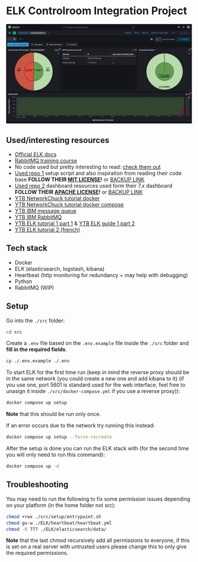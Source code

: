 # ELK Controlroom Integration Project

![Dashboard](dashboard.png)

## Used/interesting resources

-   [Official ELK docs](https://www.elastic.co/guide/index.html)
-   [RabbitMQ training course](https://training.cloudamqp.com/)
-   No code used but pretty interesting to read: [check them out](https://github.com/Jardelpz/events_savior?tab=readme-ov-file)
-   [Used repo 1](https://github.com/deviantony/docker-elk) setup script and also inspiration from reading their code base **FOLLOW THEIR [MIT LICENSE](https://github.com/deviantony/docker-elk/blob/main/LICENSE)!** or [BACKUP LINK](./MIT_LICENSE.txt)
-   [Used repo 2](https://github.com/elastic/uptime-contrib) dashboard resources used form their 7.x dashboard **FOLLOW THEIR [APACHE LICENSE](https://github.com/elastic/uptime-contrib/blob/master/LICENSE)!** or [BACKUP LINK](./APACHE_LICENSSE.txt)
-   [YTB NetworkChuck tutorial docker](https://www.youtube.com/watch?v=eGz9DS-aIeY)
-   [YTB NetworkChuck tutorial docker compose](https://www.youtube.com/watch?v=DM65_JyGxCo)
-   [YTB IBM message queue](https://www.youtube.com/watch?v=xErwDaOc-Gs)
-   [YTB IBM RabbitMQ](https://www.youtube.com/watch?v=7rkeORD4jSw)
-   [YTB ELK tutorial 1 part 1](https://www.youtube.com/watch?v=MB94whqmSKI) & [YTB ELK guide 1 part 2](https://www.youtube.com/watch?v=JcGIFmkg1bE)
-   [YTB ELK tutorial 2 (french)](https://www.youtube.com/watch?v=S5MyeD8ysxA)

## Tech stack

-   Docker
-   ELK (elasticsearch, logstash, kibana)
-   Heartbeat (http monitoring for redundancy + may help with debugging)
-   Python
-   RabbitMQ (WIP)

## Setup

Go into the `./src` folder:

```bash
cd src
```

Create a `.env` file based on the `.env.example` file inside the `./src` folder and **fill in the required fields**.

```bash
cp ./.env.example ./.env
```

To start ELK for the first time run (keep in mind the reverse proxy should be in the same network (you could create a new one and add kibana to it) (if you use one, port 5601 is standard used for the web interface, feel free to unasign it inside `./src/docker-compose.yml` if you use a reverse proxy)):

```bash
docker compose up setup
```

**Note** that this should be run only once.

If an error occurs due to the network try running this instead:

```bash
docker compose up setup --force-recreate
```

After the setup is done you can run the ELK stack with (for the second time you will only need to run this command):

```bash
docker compose up -d
```

## Troubleshooting

You may need to run the following to fix some permission issues depending on your platform (in the home folder not src):

```bash
chmod +rwx ./src/setup/entrypoint.sh
chmod go-w ./ELK/heartbeat/heartbeat.yml
chmod -R 777 ./ELK/elasticsearch/data/
```

**Note** that the last chmod recursively add all permissions to everyone, if this is set on a real server with untrusted users please change this to only give the required permissions.

<!-- deprecate as we have set the volume in the repo
Then you need to import `export.ndjson` into `Saved Objects` and you should see the dashboard appear in kibana. (If we add the volumes into the repo this will not be needed anymore) -->

<!-- old version:
to setup ELK: Setup keys via:
docker exec -it <elastic_id> bash
cd bin
elasticsearch-create-enrollment-token --scope kibana
copy paste the token into the webui

docker exec -it <kibana_id> bash
cd bin
./kibana-verification-code
copy paste the verification code into the webui -->
